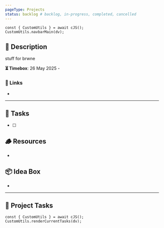 ```yaml
---
pageType: Projects
status: backlog # backlog, in-progress, completed, cancelled
---
```

```dataviewjs
const { CustomUtils } = await cJS();
CustomUtils.navbarMain(dv);
```
## 📄 Description

stuff for brwne

<!-- Timebox: <start_date> - <end_date> -->
**⏳ Timebox**: 26 May 2025 - 
### 🔗 Links
- 
---
## 📝 Tasks
- [ ] 
## 🪵 Resources
- 
## 📦 Idea Box
- 
---
## 📝 Project Tasks
```dataviewjs
const { CustomUtils } = await cJS();
CustomUtils.renderCurrentTasks(dv);
```

